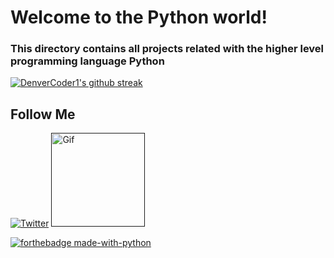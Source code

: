 # Welcome to the Python world!

### This directory contains all projects related with the higher level programming language Python

[![DenverCoder1's github streak](https://github-readme-streak-stats.herokuapp.com/?user=Naereen&theme=blue-green)](https://github.com/DenverCoder1/github-readme-streak-stats)

## Follow Me
[![Twitter](https://img.shields.io/twitter/url/https/twitter.com/shell_terminal.svg?style=social&label=Follow%20%40shell_terminal)](https://twitter.com/shell_terminal)
<a href="">
  <img src="https://i.gifer.com/origin/03/0367c66992f9d6c364c210605373f6b0_w200.gif" alt="Gif" width="150" height="150">
  </a>
  
  [![forthebadge made-with-python](http://ForTheBadge.com/images/badges/made-with-python.svg)](https://www.python.org/)